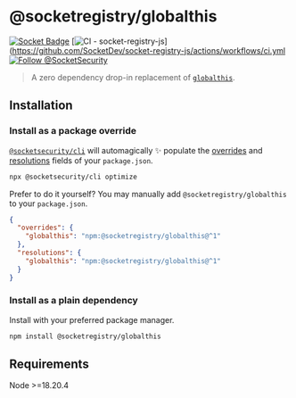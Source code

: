 # @socketregistry/globalthis

[![Socket Badge](https://socket.dev/api/badge/npm/package/@socketregistry/globalthis)](https://socket.dev/npm/package/@socketregistry/globalthis)
[![CI - socket-registry-js](https://github.com/SocketDev/socket-registry-js/actions/workflows/ci.yml/badge.svg)](https://github.com/SocketDev/socket-registry-js/actions/workflows/ci.yml
[![Follow @SocketSecurity](https://img.shields.io/twitter/follow/SocketSecurity?style=social)](https://twitter.com/SocketSecurity)

> A zero dependency drop-in replacement of
> [`globalthis`](https://www.npmjs.com/package/globalthis).

## Installation

### Install as a package override

[`@socketsecurity/cli`](https://www.npmjs.com/package/@socketsecurity/cli) will
automagically :sparkles: populate the
[overrides](https://docs.npmjs.com/cli/v9/configuring-npm/package-json#overrides)
and [resolutions](https://yarnpkg.com/configuration/manifest#resolutions) fields
of your `package.json`.

```sh
npx @socketsecurity/cli optimize
```

Prefer to do it yourself? You may manually add `@socketregistry/globalthis` to
your `package.json`.

```json
{
  "overrides": {
    "globalthis": "npm:@socketregistry/globalthis@^1"
  },
  "resolutions": {
    "globalthis": "npm:@socketregistry/globalthis@^1"
  }
}
```

### Install as a plain dependency

Install with your preferred package manager.

```sh
npm install @socketregistry/globalthis
```

## Requirements

Node &gt;=18.20.4
